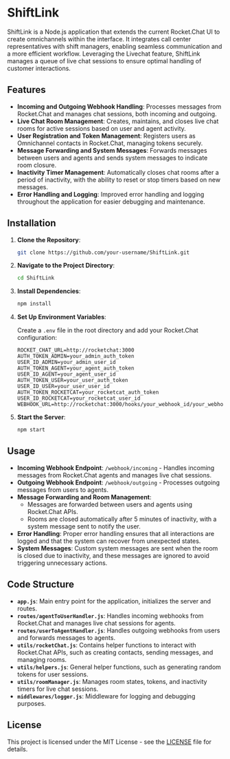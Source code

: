 # ShiftLink

ShiftLink is a Node.js application that extends the current Rocket.Chat UI to create omnichannels within the interface. It integrates call center representatives with shift managers, enabling seamless communication and a more efficient workflow. Leveraging the Livechat feature, ShiftLink manages a queue of live chat sessions to ensure optimal handling of customer interactions.

## Features

- **Incoming and Outgoing Webhook Handling**: Processes messages from Rocket.Chat and manages chat sessions, both incoming and outgoing.
- **Live Chat Room Management**: Creates, maintains, and closes live chat rooms for active sessions based on user and agent activity.
- **User Registration and Token Management**: Registers users as Omnichannel contacts in Rocket.Chat, managing tokens securely.
- **Message Forwarding and System Messages**: Forwards messages between users and agents and sends system messages to indicate room closure.
- **Inactivity Timer Management**: Automatically closes chat rooms after a period of inactivity, with the ability to reset or stop timers based on new messages.
- **Error Handling and Logging**: Improved error handling and logging throughout the application for easier debugging and maintenance.

## Installation

1. **Clone the Repository**:

    ```bash
    git clone https://github.com/your-username/ShiftLink.git
    ```

2. **Navigate to the Project Directory**:

    ```bash
    cd ShiftLink
    ```

3. **Install Dependencies**:

    ```bash
    npm install
    ```

4. **Set Up Environment Variables**:

    Create a `.env` file in the root directory and add your Rocket.Chat configuration:

    ```env
    ROCKET_CHAT_URL=http://rocketchat:3000
    AUTH_TOKEN_ADMIN=your_admin_auth_token
    USER_ID_ADMIN=your_admin_user_id
    AUTH_TOKEN_AGENT=your_agent_auth_token
    USER_ID_AGENT=your_agent_user_id
    AUTH_TOKEN_USER=your_user_auth_token
    USER_ID_USER=your_user_user_id
    AUTH_TOKEN_ROCKETCAT=your_rocketcat_auth_token
    USER_ID_ROCKETCAT=your_rocketcat_user_id
    WEBHOOK_URL=http://rocketchat:3000/hooks/your_webhook_id/your_webhook_token
    ```

5. **Start the Server**:

    ```bash
    npm start
    ```

## Usage

- **Incoming Webhook Endpoint**: `/webhook/incoming` - Handles incoming messages from Rocket.Chat agents and manages live chat sessions.
- **Outgoing Webhook Endpoint**: `/webhook/outgoing` - Processes outgoing messages from users to agents.
- **Message Forwarding and Room Management**:
  - Messages are forwarded between users and agents using Rocket.Chat APIs.
  - Rooms are closed automatically after 5 minutes of inactivity, with a system message sent to notify the user.
- **Error Handling**: Proper error handling ensures that all interactions are logged and that the system can recover from unexpected states.
- **System Messages**: Custom system messages are sent when the room is closed due to inactivity, and these messages are ignored to avoid triggering unnecessary actions.

## Code Structure

- **`app.js`**: Main entry point for the application, initializes the server and routes.
- **`routes/agentToUserHandler.js`**: Handles incoming webhooks from Rocket.Chat and manages live chat sessions for agents.
- **`routes/userToAgentHandler.js`**: Handles outgoing webhooks from users and forwards messages to agents.
- **`utils/rocketChat.js`**: Contains helper functions to interact with Rocket.Chat APIs, such as creating contacts, sending messages, and managing rooms.
- **`utils/helpers.js`**: General helper functions, such as generating random tokens for user sessions.
- **`utils/roomManager.js`**: Manages room states, tokens, and inactivity timers for live chat sessions.
- **`middlewares/logger.js`**: Middleware for logging and debugging purposes.

## License

This project is licensed under the MIT License - see the [LICENSE](LICENSE) file for details.
